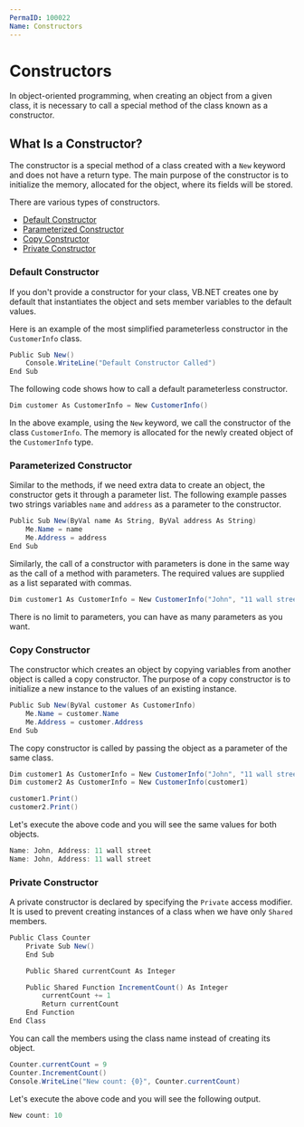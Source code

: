 ```yaml
---
PermaID: 100022
Name: Constructors
---
```


# Constructors

In object-oriented programming, when creating an object from a given class, it is necessary to call a special method of the class known as a constructor.

## What Is a Constructor?

The constructor is a special method of a class created with a `New` keyword and does not have a return type. The main purpose of the constructor is to initialize the memory, allocated for the object, where its fields will be stored.

There are various types of constructors.

 - [Default Constructor](#default-constructor)
 - [Parameterized Constructor](#parameterized-constructor)
 - [Copy Constructor](#copy-constructor)
 - [Private Constructor](#private-constructor)

### Default Constructor

If you don't provide a constructor for your class, VB.NET creates one by default that instantiates the object and sets member variables to the default values.

Here is an example of the most simplified parameterless constructor in the `CustomerInfo` class.

```csharp
Public Sub New()
    Console.WriteLine("Default Constructor Called")
End Sub
```

The following code shows how to call a default parameterless constructor.

```csharp
Dim customer As CustomerInfo = New CustomerInfo()
```

In the above example, using the `New` keyword, we call the constructor of the class `CustomerInfo`. The memory is allocated for the newly created object of the `CustomerInfo` type.

### Parameterized Constructor

Similar to the methods, if we need extra data to create an object, the constructor gets it through a parameter list. The following example passes two strings variables `name` and `address` as a parameter to the constructor.

```csharp
Public Sub New(ByVal name As String, ByVal address As String)
    Me.Name = name
    Me.Address = address
End Sub
```

Similarly, the call of a constructor with parameters is done in the same way as the call of a method with parameters. The required values are supplied as a list separated with commas.

```csharp
Dim customer1 As CustomerInfo = New CustomerInfo("John", "11 wall street")
```

There is no limit to parameters, you can have as many parameters as you want.

### Copy Constructor

The constructor which creates an object by copying variables from another object is called a copy constructor. The purpose of a copy constructor is to initialize a new instance to the values of an existing instance.

```csharp
Public Sub New(ByVal customer As CustomerInfo)
    Me.Name = customer.Name
    Me.Address = customer.Address
End Sub
```

The copy constructor is called by passing the object as a parameter of the same class.

```csharp
Dim customer1 As CustomerInfo = New CustomerInfo("John", "11 wall street")
Dim customer2 As CustomerInfo = New CustomerInfo(customer1)

customer1.Print()
customer2.Print()
```

Let's execute the above code and you will see the same values for both objects.

```csharp
Name: John, Address: 11 wall street
Name: John, Address: 11 wall street
```

### Private Constructor

A private constructor is declared by specifying the `Private` access modifier. It is used to prevent creating instances of a class when we have only `Shared` members. 

```csharp
Public Class Counter
    Private Sub New()
    End Sub

    Public Shared currentCount As Integer

    Public Shared Function IncrementCount() As Integer
        currentCount += 1
        Return currentCount
    End Function
End Class
```

You can call the members using the class name instead of creating its object.

```csharp
Counter.currentCount = 9
Counter.IncrementCount()
Console.WriteLine("New count: {0}", Counter.currentCount)
```

Let's execute the above code and you will see the following output.

```csharp
New count: 10
```
